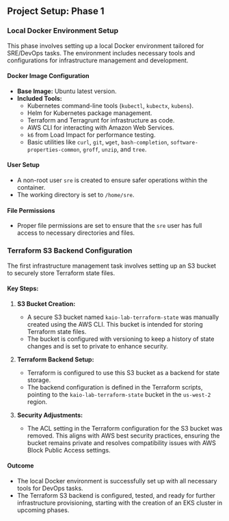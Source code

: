 ## Project Setup: Phase 1

### Local Docker Environment Setup

This phase involves setting up a local Docker environment tailored for SRE/DevOps tasks. The environment includes necessary tools and configurations for infrastructure management and development.

#### Docker Image Configuration

- **Base Image:** Ubuntu latest version.
- **Included Tools:**
  - Kubernetes command-line tools (`kubectl`, `kubectx`, `kubens`).
  - Helm for Kubernetes package management.
  - Terraform and Terragrunt for infrastructure as code.
  - AWS CLI for interacting with Amazon Web Services.
  - `k6` from Load Impact for performance testing.
  - Basic utilities like `curl`, `git`, `wget`, `bash-completion`, `software-properties-common`, `groff`, `unzip`, and `tree`.

#### User Setup

- A non-root user `sre` is created to ensure safer operations within the container.
- The working directory is set to `/home/sre`.

#### File Permissions

- Proper file permissions are set to ensure that the `sre` user has full access to necessary directories and files.

### Terraform S3 Backend Configuration

The first infrastructure management task involves setting up an S3 bucket to securely store Terraform state files.

#### Key Steps:

1. **S3 Bucket Creation:** 
   - A secure S3 bucket named `kaio-lab-terraform-state` was manually created using the AWS CLI. This bucket is intended for storing Terraform state files.
   - The bucket is configured with versioning to keep a history of state changes and is set to private to enhance security.

2. **Terraform Backend Setup:**
   - Terraform is configured to use this S3 bucket as a backend for state storage.
   - The backend configuration is defined in the Terraform scripts, pointing to the `kaio-lab-terraform-state` bucket in the `us-west-2` region.

3. **Security Adjustments:**
   - The ACL setting in the Terraform configuration for the S3 bucket was removed. This aligns with AWS best security practices, ensuring the bucket remains private and resolves compatibility issues with AWS Block Public Access settings.

#### Outcome

- The local Docker environment is successfully set up with all necessary tools for DevOps tasks.
- The Terraform S3 backend is configured, tested, and ready for further infrastructure provisioning, starting with the creation of an EKS cluster in upcoming phases.
